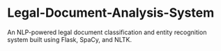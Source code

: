 # Legal-Document-Analysis-System
An NLP-powered legal document classification and entity recognition system built using Flask, SpaCy, and NLTK.
